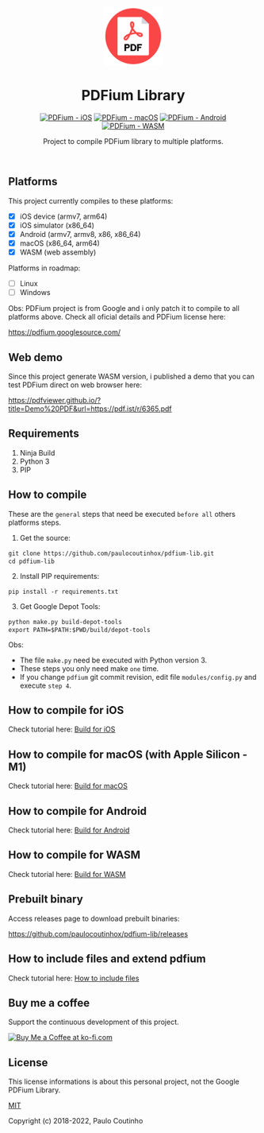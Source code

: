 <p align="center">
    <a href="https://github.com/paulocoutinhox/pdfium-lib" target="_blank" rel="noopener noreferrer">
        <img width="120" src="extras/images/logo.png" alt="PDFium Library Logo">
    </a>
</p>

<h1 align="center">PDFium Library</h1>

<p align="center">
  <a href="https://github.com/paulocoutinhox/pdfium-lib/actions/workflows/ios.yml"><img src="https://github.com/paulocoutinhox/pdfium-lib/actions/workflows/ios.yml/badge.svg" alt="PDFium - iOS"></a>
  <a href="https://github.com/paulocoutinhox/pdfium-lib/actions/workflows/macos.yml"><img src="https://github.com/paulocoutinhox/pdfium-lib/actions/workflows/macos.yml/badge.svg" alt="PDFium - macOS"></a>
  <a href="https://github.com/paulocoutinhox/pdfium-lib/actions/workflows/android.yml"><img src="https://github.com/paulocoutinhox/pdfium-lib/actions/workflows/android.yml/badge.svg" alt="PDFium - Android"></a>
  <a href="https://github.com/paulocoutinhox/pdfium-lib/actions/workflows/wasm.yml"><img src="https://github.com/paulocoutinhox/pdfium-lib/actions/workflows/wasm.yml/badge.svg" alt="PDFium - WASM"></a>
</p>

<p align="center">
Project to compile PDFium library to multiple platforms.
</p>

<br>


## Platforms

This project currently compiles to these platforms:

- [x] iOS device (armv7, arm64)
- [x] iOS simulator (x86_64)
- [X] Android (armv7, armv8, x86, x86_64)
- [x] macOS (x86_64, arm64)
- [x] WASM (web assembly)

Platforms in roadmap:

- [ ] Linux
- [ ] Windows

Obs: PDFium project is from Google and i only patch it to compile to all platforms above. Check all oficial details and PDFium license here:

https://pdfium.googlesource.com/

## Web demo

Since this project generate WASM version, i published a demo that you can test PDFium direct on web browser here:

https://pdfviewer.github.io/?title=Demo%20PDF&url=https://pdf.ist/r/6365.pdf

## Requirements

1. Ninja Build
2. Python 3
3. PIP

## How to compile

These are the `general` steps that need be executed `before all` others platforms steps.

1. Get the source:

```
git clone https://github.com/paulocoutinhox/pdfium-lib.git
cd pdfium-lib
```

2. Install PIP requirements:

```
pip install -r requirements.txt
```

3. Get Google Depot Tools:

```
python make.py build-depot-tools
export PATH=$PATH:$PWD/build/depot-tools
```

Obs:

- The file `make.py` need be executed with Python version 3.
- These steps you only need make `one` time.
- If you change `pdfium` git commit revision, edit file `modules/config.py` and execute `step 4`.

## How to compile for iOS

Check tutorial here: [Build for iOS](docs/BUILD_IOS.md)

## How to compile for macOS (with Apple Silicon - M1)

Check tutorial here: [Build for macOS](docs/BUILD_MACOS.md)

## How to compile for Android

Check tutorial here: [Build for Android](docs/BUILD_ANDROID.md)

## How to compile for WASM

Check tutorial here: [Build for WASM](docs/BUILD_WASM.md)

## Prebuilt binary

Access releases page to download prebuilt binaries:

https://github.com/paulocoutinhox/pdfium-lib/releases

## How to include files and extend pdfium

Check tutorial here: [How to include files](docs/HOW_TO_INCLUDE_FILES.md)

## Buy me a coffee

Support the continuous development of this project.

<a href='https://ko-fi.com/paulocoutinho' target='_blank'><img height='36' style='border:0px;height:36px;' src='https://az743702.vo.msecnd.net/cdn/kofi1.png?v=2' border='0' alt='Buy Me a Coffee at ko-fi.com' /></a>

## License

This license informations is about this personal project, not the Google PDFium Library.

[MIT](http://opensource.org/licenses/MIT)

Copyright (c) 2018-2022, Paulo Coutinho
